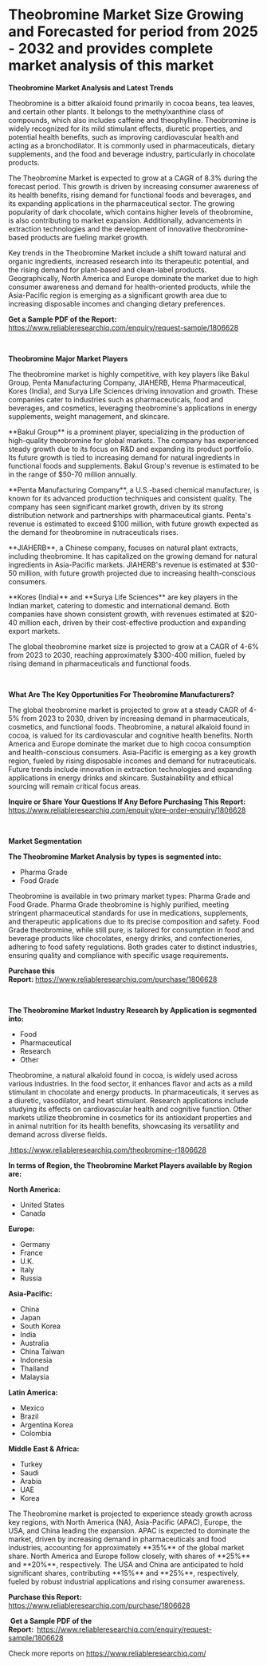 <p><h1>Theobromine Market Size Growing and Forecasted for period from 2025 - 2032 and provides complete market analysis of this market</h1></p><p><strong>Theobromine Market Analysis and Latest Trends</strong></p>
<p><p>Theobromine is a bitter alkaloid found primarily in cocoa beans, tea leaves, and certain other plants. It belongs to the methylxanthine class of compounds, which also includes caffeine and theophylline. Theobromine is widely recognized for its mild stimulant effects, diuretic properties, and potential health benefits, such as improving cardiovascular health and acting as a bronchodilator. It is commonly used in pharmaceuticals, dietary supplements, and the food and beverage industry, particularly in chocolate products.</p><p>The Theobromine Market is expected to grow at a CAGR of 8.3% during the forecast period. This growth is driven by increasing consumer awareness of its health benefits, rising demand for functional foods and beverages, and its expanding applications in the pharmaceutical sector. The growing popularity of dark chocolate, which contains higher levels of theobromine, is also contributing to market expansion. Additionally, advancements in extraction technologies and the development of innovative theobromine-based products are fueling market growth.</p><p>Key trends in the Theobromine Market include a shift toward natural and organic ingredients, increased research into its therapeutic potential, and the rising demand for plant-based and clean-label products. Geographically, North America and Europe dominate the market due to high consumer awareness and demand for health-oriented products, while the Asia-Pacific region is emerging as a significant growth area due to increasing disposable incomes and changing dietary preferences.</p></p>
<p><strong>Get a Sample PDF of the Report:&nbsp;</strong> <a href="https://www.reliableresearchiq.com/enquiry/request-sample/1806628?utm_campaign=1082&utm_medium=2&utm_source=Github&utm_content=ia&utm_term=25012025&utm_id=theobromine">https://www.reliableresearchiq.com/enquiry/request-sample/1806628</a></p>
<p>&nbsp;</p>
<p><strong>Theobromine Major Market Players</strong></p>
<p><p>The theobromine market is highly competitive, with key players like Bakul Group, Penta Manufacturing Company, JIAHERB, Hema Pharmaceutical, Kores (India), and Surya Life Sciences driving innovation and growth. These companies cater to industries such as pharmaceuticals, food and beverages, and cosmetics, leveraging theobromine's applications in energy supplements, weight management, and skincare.</p><p>**Bakul Group** is a prominent player, specializing in the production of high-quality theobromine for global markets. The company has experienced steady growth due to its focus on R&D and expanding its product portfolio. Its future growth is tied to increasing demand for natural ingredients in functional foods and supplements. Bakul Group's revenue is estimated to be in the range of $50-70 million annually.</p><p>**Penta Manufacturing Company**, a U.S.-based chemical manufacturer, is known for its advanced production techniques and consistent quality. The company has seen significant market growth, driven by its strong distribution network and partnerships with pharmaceutical giants. Penta's revenue is estimated to exceed $100 million, with future growth expected as the demand for theobromine in nutraceuticals rises.</p><p>**JIAHERB**, a Chinese company, focuses on natural plant extracts, including theobromine. It has capitalized on the growing demand for natural ingredients in Asia-Pacific markets. JIAHERB's revenue is estimated at $30-50 million, with future growth projected due to increasing health-conscious consumers.</p><p>**Kores (India)** and **Surya Life Sciences** are key players in the Indian market, catering to domestic and international demand. Both companies have shown consistent growth, with revenues estimated at $20-40 million each, driven by their cost-effective production and expanding export markets.</p><p>The global theobromine market size is projected to grow at a CAGR of 4-6% from 2023 to 2030, reaching approximately $300-400 million, fueled by rising demand in pharmaceuticals and functional foods.</p></p>
<p>&nbsp;</p>
<p><strong>What Are The Key Opportunities For Theobromine Manufacturers?</strong></p>
<p><p>The global theobromine market is projected to grow at a steady CAGR of 4-5% from 2023 to 2030, driven by increasing demand in pharmaceuticals, cosmetics, and functional foods. Theobromine, a natural alkaloid found in cocoa, is valued for its cardiovascular and cognitive health benefits. North America and Europe dominate the market due to high cocoa consumption and health-conscious consumers. Asia-Pacific is emerging as a key growth region, fueled by rising disposable incomes and demand for nutraceuticals. Future trends include innovation in extraction technologies and expanding applications in energy drinks and skincare. Sustainability and ethical sourcing will remain critical focus areas.</p></p>
<p><strong>Inquire or Share Your Questions If Any Before Purchasing This Report:</strong> <a href="https://www.reliableresearchiq.com/enquiry/pre-order-enquiry/1806628?utm_campaign=1082&utm_medium=2&utm_source=Github&utm_content=ia&utm_term=25012025&utm_id=theobromine">https://www.reliableresearchiq.com/enquiry/pre-order-enquiry/1806628</a></p>
<p>&nbsp;</p>
<p><strong>Market Segmentation</strong></p>
<p><strong>The Theobromine Market Analysis by types is segmented into:</strong></p>
<p><ul><li>Pharma Grade</li><li>Food Grade</li></ul></p>
<p><p>Theobromine is available in two primary market types: Pharma Grade and Food Grade. Pharma Grade theobromine is highly purified, meeting stringent pharmaceutical standards for use in medications, supplements, and therapeutic applications due to its precise composition and safety. Food Grade theobromine, while still pure, is tailored for consumption in food and beverage products like chocolates, energy drinks, and confectioneries, adhering to food safety regulations. Both grades cater to distinct industries, ensuring quality and compliance with specific usage requirements.</p></p>
<p><strong>Purchase this Report:&nbsp;</strong><a href="https://www.reliableresearchiq.com/purchase/1806628?utm_campaign=1082&utm_medium=2&utm_source=Github&utm_content=ia&utm_term=25012025&utm_id=theobromine">https://www.reliableresearchiq.com/purchase/1806628</a></p>
<p>&nbsp;</p>
<p><strong>The Theobromine Market Industry Research by Application is segmented into:</strong></p>
<p><ul><li>Food</li><li>Pharmaceutical</li><li>Research</li><li>Other</li></ul></p>
<p><p>Theobromine, a natural alkaloid found in cocoa, is widely used across various industries. In the food sector, it enhances flavor and acts as a mild stimulant in chocolate and energy products. In pharmaceuticals, it serves as a diuretic, vasodilator, and heart stimulant. Research applications include studying its effects on cardiovascular health and cognitive function. Other markets utilize theobromine in cosmetics for its antioxidant properties and in animal nutrition for its health benefits, showcasing its versatility and demand across diverse fields.</p></p>
<p><a href="https://www.reliableresearchiq.com/theobromine-r1806628?utm_campaign=1082&utm_medium=2&utm_source=Github&utm_content=ia&utm_term=25012025&utm_id=theobromine">&nbsp;https://www.reliableresearchiq.com/theobromine-r1806628</a></p>
<p><strong>In terms of Region, the Theobromine Market Players available by Region are:</strong></p>
<p>
    <p> <strong> North America: </strong>
        <ul>
            <li>United States</li>
            <li>Canada</li>
        </ul>
        </p> 
    <p> <strong> Europe: </strong>
        <ul>
            <li>Germany</li>
            <li>France</li>
            <li>U.K.</li>
            <li>Italy</li>
            <li>Russia</li>
        </ul>
        </p> 
    <p> <strong> Asia-Pacific: </strong>
        <ul>
            <li>China</li>
            <li>Japan</li>
            <li>South Korea</li>
            <li>India</li>
            <li>Australia</li>
            <li>China Taiwan</li>
            <li>Indonesia</li>
            <li>Thailand</li>
            <li>Malaysia</li>
        </ul>
        </p> 
    <p> <strong> Latin America: </strong>
        <ul>
            <li>Mexico</li>
            <li>Brazil</li>
            <li>Argentina Korea</li>
            <li>Colombia</li>
        </ul>
        </p> 
    <p> <strong> Middle East & Africa: </strong>
        <ul>
            <li>Turkey</li>
            <li>Saudi</li>
            <li>Arabia</li>
            <li>UAE</li>
            <li>Korea</li>
        </ul>
    </p>
    </p>
<p><p>The Theobromine market is projected to experience steady growth across key regions, with North America (NA), Asia-Pacific (APAC), Europe, the USA, and China leading the expansion. APAC is expected to dominate the market, driven by increasing demand in pharmaceuticals and food industries, accounting for approximately **35%** of the global market share. North America and Europe follow closely, with shares of **25%** and **20%**, respectively. The USA and China are anticipated to hold significant shares, contributing **15%** and **25%**, respectively, fueled by robust industrial applications and rising consumer awareness.</p></p>
<p><strong>Purchase this Report: </strong><a href="https://www.reliableresearchiq.com/purchase/1806628?utm_campaign=1082&utm_medium=2&utm_source=Github&utm_content=ia&utm_term=25012025&utm_id=theobromine">https://www.reliableresearchiq.com/purchase/1806628</a></p>
<p>&nbsp;<strong>Get a Sample PDF of the Report:&nbsp;&nbsp;</strong><a href="https://www.reliableresearchiq.com/enquiry/request-sample/1806628?utm_campaign=1082&utm_medium=2&utm_source=Github&utm_content=ia&utm_term=25012025&utm_id=theobromine">https://www.reliableresearchiq.com/enquiry/request-sample/1806628</a></p>
<p><strong></strong></p>
<p>Check more reports on <a href="https://www.reliableresearchiq.com/?utm_campaign=1082&utm_medium=2&utm_source=Github&utm_content=ia&utm_term=25012025&utm_id=theobromine">https://www.reliableresearchiq.com/</a></p>